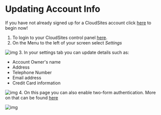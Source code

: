 Updating Account Info
==================


If you have not already signed up for a CloudSites account click [here](http://my.gearhost.com/Account/Signup) to begin now!

 1. To login to your CloudSites control panel
    [here](https://my.gearhost.com). 
 2.  On the Menu to the left of your screen select *Settings*
 
![img](http://i.imgur.com/EJ1hdm4.png) 
 3.     In your settings tab you can update details such as:
 - Account Owner's name  
 - Address  
 - Telephone Number 
 - Email address
 - Credit Card information
 
 ![img](http://i.imgur.com/74ZPqMe.png)
 4. On this page you can also enable two-form authentication. More on that can be found [here](http://my.gearhost.com/Account/Signup)

![img](http://i.imgur.com/idfvsnu.png) 
